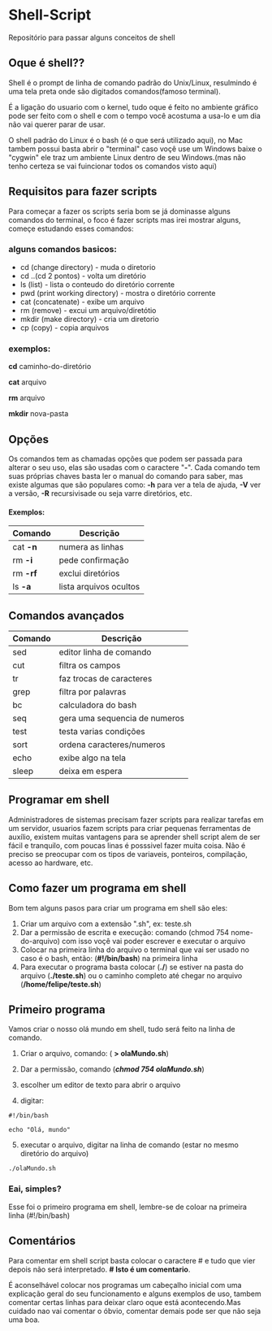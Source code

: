 # Shell-Script
Repositório para passar alguns conceitos de shell 

## Oque é shell??
Shell é o prompt de linha de comando padrão do Unix/Linux, resulmindo é uma tela preta onde são digitados comandos(famoso terminal).

É a ligação do usuario com o kernel, tudo oque é feito no ambiente gráfico pode ser feito com o shell e com o tempo você acostuma a usa-lo e um dia não vai querer parar de usar.

O shell padrão do Linux é o bash (é o que será utilizado aqui), no Mac tambem possui basta abrir o "terminal" caso voçê use um Windows baixe o "cygwin" ele traz um ambiente Linux dentro de seu Windows.(mas não tenho certeza se vai fuincionar todos os comandos visto aqui)


## Requisitos para fazer scripts
Para começar a fazer os scripts seria bom se já dominasse alguns comandos do terminal, o foco é fazer scripts mas irei mostrar alguns, começe estudando esses comandos:

### alguns comandos basicos:

* cd (change directory) - muda o diretorio
* cd ..(cd 2 pontos)   - volta um diretório
* ls (list) - lista o conteudo do diretório corrente 
* pwd (print working directory) - mostra o diretório corrente
* cat (concatenate) - exibe um arquivo
* rm (remove) - excui um arquivo/diretótio
* mkdir (make directory) - cria um diretorio
* cp (copy) - copia arquivos

### exemplos:
**cd** caminho-do-diretório

**cat** arquivo 

**rm** arquivo 

**mkdir** nova-pasta

## Opções 
Os comandos tem as chamadas opções que podem ser passada para alterar o seu uso, elas são usadas com o caractere "**-**".
Cada comando tem suas próprias chaves basta ler o manual do comando para saber, mas existe algumas que são populares como:
**-h** para ver a tela de ajuda, **-V** ver a versão, **-R** recursivisade ou seja varre diretórios, etc.

#### Exemplos:


Comando     | Descrição 
----------- | -------
cat **-n**  | numera as linhas
rm **-i**   | pede confirmação
rm **-rf**  | exclui diretórios
ls **-a**   | lista arquivos ocultos




## Comandos avançados


Comando | Descrição 
-------- | ----------
sed  | editor linha de comando
cut  | filtra os campos
tr   | faz trocas de caracteres
grep | filtra por palavras
bc   | calculadora do bash
seq  | gera uma sequencia de numeros
test | testa varias condições
sort | ordena caracteres/numeros
echo | exibe algo na tela
sleep | deixa em espera

## Programar em shell
Administradores de sistemas precisam fazer scripts para realizar tarefas em um servidor, usuarios fazem scripts para criar pequenas ferramentas de auxílio,
existem muitas vantagens para se aprender shell script alem de ser fácil e tranquilo, com poucas linas é posssivel fazer muita coisa.
Não é preciso se preocupar com os tipos de variaveis, ponteiros, compilação, acesso ao hardware, etc. 

## Como fazer um programa em shell
Bom tem alguns pasos para criar um programa em shell são eles:

1. Criar um arquivo com a extensão ".sh", ex: teste.sh
2. Dar a permissão de escrita e execução: comando (chmod 754 nome-do-arquivo) com isso voçê vai poder escrever e executar o arquivo
3. Colocar na primeira linha do arquivo o terminal que vai ser usado no caso é o bash, então: (**#!/bin/bash**) na primeira linha
4. Para executar o programa basta colocar (**./**) se estiver na pasta do arquivo (**./teste.sh**) ou o caminho completo até chegar no arquivo (**/home/felipe/teste.sh**)

## Primeiro programa
Vamos criar o nosso olá mundo em shell, tudo será feito na linha de comando.

1. Criar o arquivo, comando: ( __> olaMundo.sh__)
 
2. Dar a permissão, comando (***chmod 754 olaMundo.sh***) 
 
3. escolher um editor de texto para abrir o arquivo

4. digitar:

```
#!/bin/bash

echo "Olá, mundo"

```
5. executar o arquivo, digitar na linha de comando (estar no mesmo diretório do arquivo)


`./olaMundo.sh`

### Eai, simples?
Esse foi o primeiro programa em shell, lembre-se de coloar na primeira linha (#!/bin/bash)

## Comentários 
Para comentar em shell script basta colocar o caractere # e tudo que vier depois não será interpretado. __# Isto é um comentario__.


É aconselhável colocar nos programas um cabeçalho inicial com uma explicação geral do seu funcionamento e alguns exemplos de uso, tambem comentar certas linhas para deixar claro oque está acontecendo.Mas cuidado nao vai comentar o óbvio, comentar demais pode ser que não seja uma boa.  







